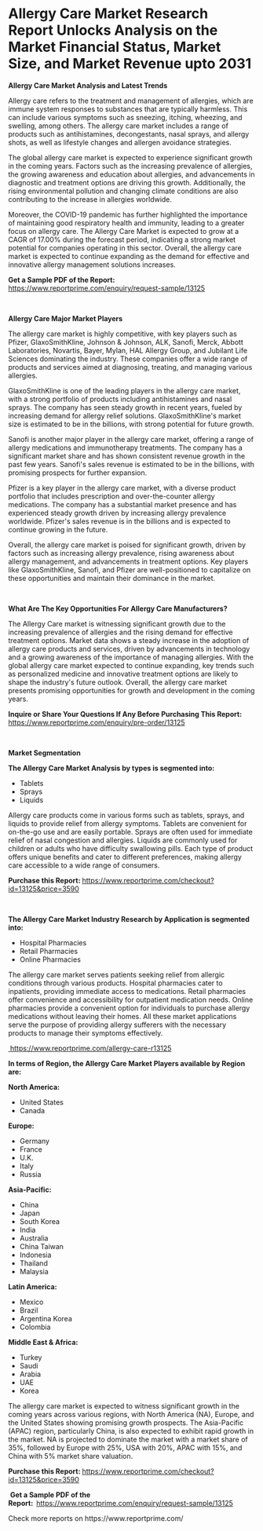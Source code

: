 <p><h1>Allergy Care Market Research Report Unlocks Analysis on the Market Financial Status, Market Size, and Market Revenue upto 2031</h1></p><p><strong>Allergy Care Market Analysis and Latest Trends</strong></p>
<p><p>Allergy care refers to the treatment and management of allergies, which are immune system responses to substances that are typically harmless. This can include various symptoms such as sneezing, itching, wheezing, and swelling, among others. The allergy care market includes a range of products such as antihistamines, decongestants, nasal sprays, and allergy shots, as well as lifestyle changes and allergen avoidance strategies.</p><p>The global allergy care market is expected to experience significant growth in the coming years. Factors such as the increasing prevalence of allergies, the growing awareness and education about allergies, and advancements in diagnostic and treatment options are driving this growth. Additionally, the rising environmental pollution and changing climate conditions are also contributing to the increase in allergies worldwide.</p><p>Moreover, the COVID-19 pandemic has further highlighted the importance of maintaining good respiratory health and immunity, leading to a greater focus on allergy care. The Allergy Care Market is expected to grow at a CAGR of 17.00% during the forecast period, indicating a strong market potential for companies operating in this sector. Overall, the allergy care market is expected to continue expanding as the demand for effective and innovative allergy management solutions increases.</p></p>
<p><strong>Get a Sample PDF of the Report:&nbsp;</strong> <a href="https://www.reportprime.com/enquiry/request-sample/13125">https://www.reportprime.com/enquiry/request-sample/13125</a></p>
<p>&nbsp;</p>
<p><strong>Allergy Care Major Market Players</strong></p>
<p><p>The allergy care market is highly competitive, with key players such as Pfizer, GlaxoSmithKline, Johnson & Johnson, ALK, Sanofi, Merck, Abbott Laboratories, Novartis, Bayer, Mylan, HAL Allergy Group, and Jubilant Life Sciences dominating the industry. These companies offer a wide range of products and services aimed at diagnosing, treating, and managing various allergies.</p><p>GlaxoSmithKline is one of the leading players in the allergy care market, with a strong portfolio of products including antihistamines and nasal sprays. The company has seen steady growth in recent years, fueled by increasing demand for allergy relief solutions. GlaxoSmithKline's market size is estimated to be in the billions, with strong potential for future growth.</p><p>Sanofi is another major player in the allergy care market, offering a range of allergy medications and immunotherapy treatments. The company has a significant market share and has shown consistent revenue growth in the past few years. Sanofi's sales revenue is estimated to be in the billions, with promising prospects for further expansion.</p><p>Pfizer is a key player in the allergy care market, with a diverse product portfolio that includes prescription and over-the-counter allergy medications. The company has a substantial market presence and has experienced steady growth driven by increasing allergy prevalence worldwide. Pfizer's sales revenue is in the billions and is expected to continue growing in the future.</p><p>Overall, the allergy care market is poised for significant growth, driven by factors such as increasing allergy prevalence, rising awareness about allergy management, and advancements in treatment options. Key players like GlaxoSmithKline, Sanofi, and Pfizer are well-positioned to capitalize on these opportunities and maintain their dominance in the market.</p></p>
<p>&nbsp;</p>
<p><strong>What Are The Key Opportunities For Allergy Care Manufacturers?</strong></p>
<p><p>The Allergy Care market is witnessing significant growth due to the increasing prevalence of allergies and the rising demand for effective treatment options. Market data shows a steady increase in the adoption of allergy care products and services, driven by advancements in technology and a growing awareness of the importance of managing allergies. With the global allergy care market expected to continue expanding, key trends such as personalized medicine and innovative treatment options are likely to shape the industry's future outlook. Overall, the allergy care market presents promising opportunities for growth and development in the coming years.</p></p>
<p><strong>Inquire or Share Your Questions If Any Before Purchasing This Report:</strong> <a href="https://www.reportprime.com/enquiry/pre-order/13125">https://www.reportprime.com/enquiry/pre-order/13125</a></p>
<p>&nbsp;</p>
<p><strong>Market Segmentation</strong></p>
<p><strong>The Allergy Care Market Analysis by types is segmented into:</strong></p>
<p><ul><li>Tablets</li><li>Sprays</li><li>Liquids</li></ul></p>
<p><p>Allergy care products come in various forms such as tablets, sprays, and liquids to provide relief from allergy symptoms. Tablets are convenient for on-the-go use and are easily portable. Sprays are often used for immediate relief of nasal congestion and allergies. Liquids are commonly used for children or adults who have difficulty swallowing pills. Each type of product offers unique benefits and cater to different preferences, making allergy care accessible to a wide range of consumers.</p></p>
<p><strong>Purchase this Report:&nbsp;</strong><a href="https://www.reportprime.com/checkout?id=13125&price=3590">https://www.reportprime.com/checkout?id=13125&price=3590</a></p>
<p>&nbsp;</p>
<p><strong>The Allergy Care Market Industry Research by Application is segmented into:</strong></p>
<p><ul><li>Hospital Pharmacies</li><li>Retail Pharmacies</li><li>Online Pharmacies</li></ul></p>
<p><p>The allergy care market serves patients seeking relief from allergic conditions through various products. Hospital pharmacies cater to inpatients, providing immediate access to medications. Retail pharmacies offer convenience and accessibility for outpatient medication needs. Online pharmacies provide a convenient option for individuals to purchase allergy medications without leaving their homes. All these market applications serve the purpose of providing allergy sufferers with the necessary products to manage their symptoms effectively.</p></p>
<p><a href="https://www.reportprime.com/allergy-care-r13125">&nbsp;https://www.reportprime.com/allergy-care-r13125</a></p>
<p><strong>In terms of Region, the Allergy Care Market Players available by Region are:</strong></p>
<p>
    <p> <strong> North America: </strong>
        <ul>
            <li>United States</li>
            <li>Canada</li>
        </ul>
        </p> 
    <p> <strong> Europe: </strong>
        <ul>
            <li>Germany</li>
            <li>France</li>
            <li>U.K.</li>
            <li>Italy</li>
            <li>Russia</li>
        </ul>
        </p> 
    <p> <strong> Asia-Pacific: </strong>
        <ul>
            <li>China</li>
            <li>Japan</li>
            <li>South Korea</li>
            <li>India</li>
            <li>Australia</li>
            <li>China Taiwan</li>
            <li>Indonesia</li>
            <li>Thailand</li>
            <li>Malaysia</li>
        </ul>
        </p> 
    <p> <strong> Latin America: </strong>
        <ul>
            <li>Mexico</li>
            <li>Brazil</li>
            <li>Argentina Korea</li>
            <li>Colombia</li>
        </ul>
        </p> 
    <p> <strong> Middle East & Africa: </strong>
        <ul>
            <li>Turkey</li>
            <li>Saudi</li>
            <li>Arabia</li>
            <li>UAE</li>
            <li>Korea</li>
        </ul>
    </p>
    </p>
<p><p>The allergy care market is expected to witness significant growth in the coming years across various regions, with North America (NA), Europe, and the United States showing promising growth prospects. The Asia-Pacific (APAC) region, particularly China, is also expected to exhibit rapid growth in the market. NA is projected to dominate the market with a market share of 35%, followed by Europe with 25%, USA with 20%, APAC with 15%, and China with 5% market share valuation.</p></p>
<p><strong>Purchase this Report: </strong><a href="https://www.reportprime.com/checkout?id=13125&price=3590">https://www.reportprime.com/checkout?id=13125&price=3590</a></p>
<p>&nbsp;<strong>Get a Sample PDF of the Report:&nbsp;&nbsp;</strong><a href="https://www.reportprime.com/enquiry/request-sample/13125">https://www.reportprime.com/enquiry/request-sample/13125</a></p>
<p><strong></strong></p>
<p>Check more reports on https://www.reportprime.com/</p>